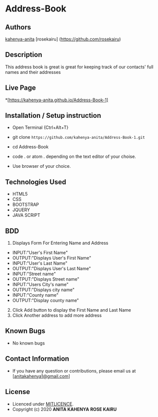 # Address-Book

## Authors

[kahenya-anita](https://github.com/kahenya-anita)
[rosekairu] (https://github.com/rosekairu)

## Description

This address book is great is great for keeping track of our contacts' full names and their addresses

## Live Page 
*[https://kahenya-anita.github.io/Address-Book-1]


## Installation / Setup instruction
* Open Terminal {Ctrl+Alt+T}

* git clone ```https://github.com/kahenya-anita/Address-Book-1.git```

* cd Address-Book

* code . or atom . depending on the text editor of your choise.

* Use browser of your choice.

## Technologies Used

* HTML5
* CSS
* BOOTSTRAP
* JQUERY
* JAVA SCRIPT


## BDD
1. Displays Form For Entering Name and Address
 * INPUT:"User's First Name"
 * OUTPUT:"Displays User's First Name"
 * INPUT:"User's Last Name"
 * OUTPUT:"Displays User's Last Name"
 * INPUT:"Street name"
 * OUTPUT:"Displays Street name"
 * INPUT:"Users City's name"
 * OUTPUT:"Displays city name"
 * INPUT:"County name"
 * OUTPUT:"Display county name"
2. Click Add button to display the First Name and Last Name
3. Click Another address to add more address 
## Known Bugs
* No known bugs

## Contact Information 

* If you have any question or contributions, please email us at [anitakahenya1@gmail.com]

## License

* Licenced under [MITLICENCE](LICENCE).
* Copyright (c) 2020 
  **ANITA KAHENYA**
  **ROSE KAIRU**